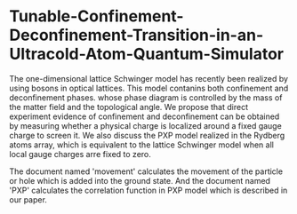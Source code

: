 # Tunable-Confinement-Deconfinement-Transition-in-an-Ultracold-Atom-Quantum-Simulator

The one-dimensional lattice Schwinger model has recently been realized by using bosons in optical lattices. This model contanins both confinement and deconfinement phases. whose phase diagram is controlled by the mass of the matter field and the topological angle. We propose that direct experiment evidence of confinement and deconfinement can be obtained by measuring whether a physical charge is localized around a fixed gauge charge to screen it. We also discuss the PXP model realized in the Rydberg atoms array, which is equivalent to the lattice Schwinger model when all local gauge charges arre fixed to zero.

The document named 'movement' calculates the movement of the particle or hole which is added into the ground state. And the document named 'PXP' calculates the correlation function in PXP model which is described in our paper.
